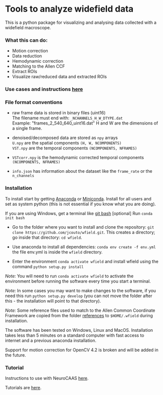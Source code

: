 # Tools to analyze widefield data 

This is a python package for visualizing and analysing data collected with a widefield macroscope.

### What this can do:
  - Motion correction
  - Data reduction
  - Hemodynamic correction
  - Matching to the Allen CCF
  - Extract ROIs
  - Visualize raw/reduced data and extracted ROIs

### Use cases and instructions [here](usecases.md)

### File format conventions

  - raw frame data is stored in binary files (uint16) <br />
    The filename must end with: `_NCHANNELS_H_W_DTYPE.dat` <br />
    Example: "frames_2_540_640_uint16.dat" H and W are the dimensions of a single frame. <br /> 
  
  - denoised/decomposed data are stored as `npy` arrays <br /> 
  `U.npy` are the spatial components `(H, W, NCOMPONENTS)` <br />
  `VST.npy` are the temporal components `(NCOMPONENTS, NFRAMES)` <br /> 
  
  - `VSTcorr.npy` is the hemodynamic corrected temporal components `(NCOMPONENTS, NFRAMES)`
  
  - `info.json` has information about the dataset like the `frame_rate` or the `n_channels`
    
### Installation

To install start by getting [Anaconda](https://www.anaconda.com/distribution/#download-section) or [Miniconda](https://docs.conda.io/en/latest/miniconda.html). Install for all users and set as system python (this is not essential if you know what you are doing). 

If you are using Windows, get a terminal like [git bash](https://git-scm.com/downloads) [optional] Run ``conda init bash``

- Go to the folder where you want to install and clone the repository: ``git clone https://github.com/jcouto/wfield.git``. This creates a directory; go inside that directory: ``cd wfield``.

- Use anaconda to install all dependencies: ``conda env create -f env.yml`` the file env.yml is inside the ``wfield`` directory.

- Enter the environment ``conda activate wfield`` and install wfield using the command ``python setup.py install``


*Note:* You will need to run `conda activate wfield` to activate the environment before running the software every time you start a terminal.

*Note:* In some cases you may want to make changes to the software, if you need this run ``python setup.py develop`` (you can not move the folder after this - the installation will point to that directory).

*Note:* Some reference files used to match to the Allen Common Coordinate Framework are copied from the folder [references](https://github.com/jcouto/wfield/tree/master/references) to ``$HOME/.wfield`` during installation. 

The software has been tested on Windows, Linux and MacOS. Installation takes less than 5 minutes on a standard computer with fast access to internet and a previous anaconda installation.

Support for motion correction for OpenCV 4.2 is broken and will be added in the future. 


### Tutorial

Instructions to use with NeuroCAAS [here](https://github.com/jcouto/wfield/tree/master/usecases.md).


Tutorials are [here](https://github.com/jcouto/wfield/tree/master/notebooks).


